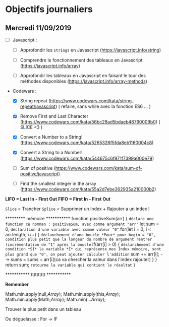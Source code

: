# Objectifs journaliers

## Mercredi 11/09/2019


* [ ] Javascript :
  * [ ] Approfondir les `strings` en Javascript (https://javascript.info/string)
  * [ ] Comprendre le fonctionnement des tableaux en Javascript (https://javascript.info/array)
  * [ ] Approfondir les tableaux en Javascript en faisant le tour des méthodes disponibles (https://javascript.info/array-methods)



* Codewars :
  * [x] String repeat (https://www.codewars.com/kata/string-repeat/javascript)
  ( refaire, sans while avec la fonction ES6 ... )
  
  * [x] Remove First and Last Character (https://www.codewars.com/kata/56bc28ad5bdaeb48760009b0)
  ( SLICE <3 )

  * [x] Convert a Number to a String! (https://www.codewars.com/kata/5265326f5fda8eb1160004c8)
  * [x] Convert a String to a Number! (https://www.codewars.com/kata/544675c6f971f7399a000e79)
  * [ ] Sum of positive (https://www.codewars.com/kata/sum-of-positive/javascript)
  * [ ] Find the smallest integer in the array (https://www.codewars.com/kata/55a2d7ebe362935a210000b2)



**LIFO = Last In  - First Out**
**FIFO = First In - First Out**

`Slice` = Trancher 
`Splice` = Supprimer un Index + Rajouter a un index !

********* mémoire ***********
function positiveSum(arr) {
`déclare une function ce nomman : positiveSum, avec comme argument "arr"`
 let sum = 0;
 `déclaration d'une variable avec comme valeur "0"`
 for(let i = 0; i < arr.length; i++) {
     `déclanchement d'une boucle *Pour* pour begin = "0", condition plus petit que la longeur du nombre de argument rentrer (incrémentation de "I" après la boucle`
   if(arr[i] > 0) {
       `déclanchement d'une condition *SI* la variable *I* qui représente mes Index mémoire, sont plus grand que "0", on peut ajouter calculer l'addition`
    sum += arr[i];  -->  sums = sums + arr[i](ca va chercher la valeur dans l'index rajouter)
  }
 }
return sum;
`retourne la variable qui contient le résultat`
}

*********** tttttttttt ***********


**Remember**

Math.min.apply(null,*Array*);
Math.min.apply(this,*Array*);
Math.min.apply(Math,*Array*);
Math.min(...*Array*);

Trouver le plus petit dans un tableau

Ou déguelasse : For -> IF 